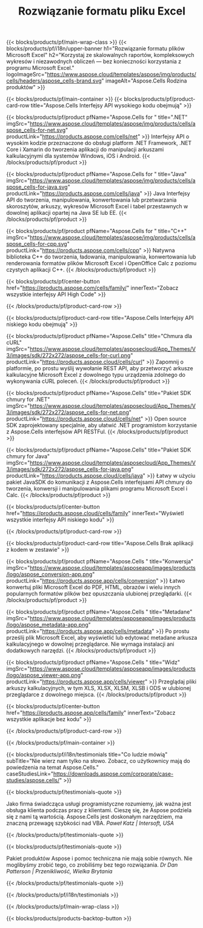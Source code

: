 ﻿---
title: Rozwiązanie formatu pliku Excel
weight: 7730
url: /pl/
description: Twórz aplikacje do manipulacji plikami Excel za pomocą interfejsów API High Code lub Low Code lub aplikacji No Code, aby przeglądać porównania, sprawdzać lub konwertować pliki Excel.
---
{{< blocks/products/pf/main-wrap-class >}}
{{< blocks/products/pf/i18n/upper-banner h1="Rozwiązanie formatu plików Microsoft Excel" h2="Korzystaj ze skalowalnych raportów, kompleksowych wykresów i niezawodnych obliczeń — bez konieczności korzystania z programu Microsoft Excel." logoImageSrc="https://www.aspose.cloud/templates/aspose/img/products/cells/headers/aspose_cells-brand.svg" imageAlt="Aspose.Cells Rodzina produktów" >}}

{{< blocks/products/pf/main-container >}}
{{< blocks/products/pf/product-card-row title="Aspose.Cells Interfejsy API wysokiego kodu obejmują" >}}

{{< blocks/products/pf/product pfName="Aspose.Cells for " title=".NET" imgSrc="https://www.aspose.cloud/templates/aspose/img/products/cells/aspose_cells-for-net.svg" productLink="https://products.aspose.com/cells/net" >}}
Interfejsy API o wysokim kodzie przeznaczone do obsługi platform .NET Framework, .NET Core i Xamarin do tworzenia aplikacji do manipulacji arkuszami kalkulacyjnymi dla systemów Windows, iOS i Android.
{{< /blocks/products/pf/product >}}

{{< blocks/products/pf/product pfName="Aspose.Cells for " title="Java" imgSrc="https://www.aspose.cloud/templates/aspose/img/products/cells/aspose_cells-for-java.svg" productLink="https://products.aspose.com/cells/java" >}}
Java Interfejsy API do tworzenia, manipulowania, konwertowania lub przetwarzania skoroszytów, arkuszy, wykresów Microsoft Excel i tabel przestawnych w dowolnej aplikacji opartej na Java SE lub EE.
{{< /blocks/products/pf/product >}}

{{< blocks/products/pf/product pfName="Aspose.Cells for " title="C++" imgSrc="https://www.aspose.cloud/templates/aspose/img/products/cells/aspose_cells-for-cpp.svg" productLink="https://products.aspose.com/cells/cpp" >}}
Natywna biblioteka C++ do tworzenia, ładowania, manipulowania, konwertowania lub renderowania formatów plików Microsoft Excel i OpenOffice Calc z poziomu czystych aplikacji C++.
{{< /blocks/products/pf/product >}}

{{< blocks/products/pf/center-button href="https://products.aspose.com/cells/family/" innerText="Zobacz wszystkie interfejsy API High Code" >}}

{{< /blocks/products/pf/product-card-row >}}

{{< blocks/products/pf/product-card-row title="Aspose.Cells Interfejsy API niskiego kodu obejmują" >}}

{{< blocks/products/pf/product pfName="Aspose.Cells" title="Chmura dla cURL" imgSrc="https://www.aspose.cloud/templates/asposecloud/App_Themes/V3/images/sdk/272x272/aspose_cells-for-curl.png" productLink="https://products.aspose.cloud/cells/curl" >}}
Zapomnij o platformie, po prostu wyślij wywołanie REST API, aby przetworzyć arkusze kalkulacyjne Microsoft Excel z dowolnego typu urządzenia zdolnego do wykonywania cURL poleceń.
{{< /blocks/products/pf/product >}}

{{< blocks/products/pf/product pfName="Aspose.Cells" title="Pakiet SDK chmury for .NET" imgSrc="https://www.aspose.cloud/templates/asposecloud/App_Themes/V3/images/sdk/272x272/aspose_cells-for-net.png" productLink="https://products.aspose.cloud/cells/net" >}}
Open source SDK zaprojektowany specjalnie, aby ułatwić .NET programistom korzystanie z Aspose.Cells interfejsów API RESTFul.
{{< /blocks/products/pf/product >}}

{{< blocks/products/pf/product pfName="Aspose.Cells" title="Pakiet SDK chmury for Java" imgSrc="https://www.aspose.cloud/templates/asposecloud/App_Themes/V3/images/sdk/272x272/aspose_cells-for-java.png" productLink="https://products.aspose.cloud/cells/java" >}}
Łatwy w użyciu pakiet JavaSDK do komunikacji z Aspose.Cells interfejsami API chmury do tworzenia, konwersji i manipulowania plikami programu Microsoft Excel i Calc.
{{< /blocks/products/pf/product >}}

{{< blocks/products/pf/center-button href="https://products.aspose.cloud/cells/family" innerText="Wyświetl wszystkie interfejsy API niskiego kodu" >}}

{{< /blocks/products/pf/product-card-row >}}

{{< blocks/products/pf/product-card-row title="Aspose.Cells Brak aplikacji z kodem w zestawie" >}}

{{< blocks/products/pf/product pfName="Aspose.Cells " title="Konwersja" imgSrc="https://www.aspose.cloud/templates/asposeapp/images/products/logo/aspose_conversion-app.png" productLink="https://products.aspose.app/cells/conversion" >}}
Łatwo konwertuj pliki Microsoft Excel do PDF, HTML, obrazów i wielu innych popularnych formatów plików bez opuszczania ulubionej przeglądarki.
{{< /blocks/products/pf/product >}}

{{< blocks/products/pf/product pfName="Aspose.Cells " title="Metadane" imgSrc="https://www.aspose.cloud/templates/asposeapp/images/products/logo/aspose_metadata-app.png" productLink="https://products.aspose.app/cells/metadata" >}}
Po prostu prześlij plik Microsoft Excel, aby wyświetlić lub edytować metadane arkusza kalkulacyjnego w dowolnej przeglądarce. Nie wymaga instalacji ani dodatkowych narzędzi. 
{{< /blocks/products/pf/product >}}

{{< blocks/products/pf/product pfName="Aspose.Cells " title="Widz" imgSrc="https://www.aspose.cloud/templates/asposeapp/images/products/logo/aspose_viewer-app.png" productLink="https://products.aspose.app/cells/viewer" >}}
Przeglądaj pliki arkuszy kalkulacyjnych, w tym XLS, XLSX, XLSM, XLSB i ODS w ulubionej przeglądarce z dowolnego miejsca.
{{< /blocks/products/pf/product >}}

{{< blocks/products/pf/center-button href="https://products.aspose.app/cells/family" innerText="Zobacz wszystkie aplikacje bez kodu" >}}

{{< /blocks/products/pf/product-card-row >}}

{{< /blocks/products/pf/main-container >}}

{{< blocks/products/pf/i18n/testimonials title="Co ludzie mówią" subTitle="Nie wierz nam tylko na słowo. Zobacz, co użytkownicy mają do powiedzenia na temat Aspose.Cells." caseStudiesLink="https://downloads.aspose.com/corporate/case-studies/aspose.cells/" >}}

{{< blocks/products/pf/testimonials-quote >}}
<p class="first">
 Jako firma świadcząca usługi programistyczne rozumiemy, jak ważna jest obsługa klienta podczas pracy z klientami. Cieszę się, że Aspose podziela się z nami tą wartością. Aspose.Cells jest doskonałym narzędziem, ma znaczną przewagę szybkości nad VBA.
 <em>
  Paweł Katz | Intersoft, USA
 </em>
</p>

{{< /blocks/products/pf/testimonials-quote >}}

{{< blocks/products/pf/testimonials-quote >}}
<p class="second">
 Pakiet produktów Aspose i pomoc techniczna nie mają sobie równych. Nie moglibyśmy zrobić tego, co zrobiliśmy bez tego rozwiązania.
 <em>
  Dr Dan Patterson | Przenikliwość, Wielka Brytania
 </em>
</p>

{{< /blocks/products/pf/testimonials-quote >}}

{{< /blocks/products/pf/i18n/testimonials >}}

{{< /blocks/products/pf/main-wrap-class >}}

{{< blocks/products/products-backtop-button >}}
